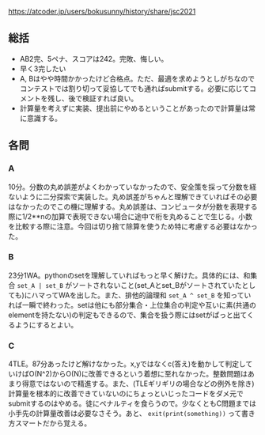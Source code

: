 https://atcoder.jp/users/bokusunny/history/share/jsc2021
## 総括
- AB2完、5ペナ、スコアは242。完敗、悔しい。
- 早く3完したい
- A, Bはやや時間かかったけど合格点。ただ、最適を求めようとしがちなのでコンテストでは割り切って妥協してでも通ればsubmitする。必要に応じてコメントを残し、後で検証すれば良い。
- 計算量を考えずに実装、提出前にやめるということがあったので計算量は常に意識する。
## 各問
### A
10分。分数の丸め誤差がよくわかっていなかったので、安全策を採って分数を経ないように二分探索で実装した。丸め誤差がちゃんと理解できていればその必要はなかったのでこの機に理解する。丸め誤差は、コンピュータが分数を表現する際に1/2**nの加算で表現できない場合に途中で桁を丸めることで生じる。小数を比較する際に注意。今回は切り捨て除算を使うため特に考慮する必要はなかった。
### B
23分1WA。pythonのsetを理解していればもっと早く解けた。具体的には、和集合 `set_A | set_B` がソートされないこと(set_Aとset_Bがソートされていたとしても)にハマってWAを出した。また、排他的論理和 `set_A ^ set_B` を知っていれば一瞬で終わった。setは他にも部分集合・上位集合の判定や互いに素(共通のelementを持たない)の判定もできるので、集合を扱う際にはsetがぱっと出てくるようにするとよい。
### C
4TLE。87分あったけど解けなかった。x,yではなくc(答え)を動かして判定していけばO(N^2)からO(N)に改善できるという着想に至れなかった。整数問題はあまり得意ではないので精進する。また、(TLEギリギリの場合などの例外を除き)計算量を根本的に改善できていないのにちょっといじったコードをダメ元でsubmitするのはやめる。徒にペナルティを食らうので。少なくともC問題までは小手先の計算量改善は必要なさそう。あと、 `exit(print(something))` って書き方スマートだから覚える。
